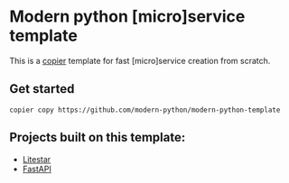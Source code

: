 Modern python [micro]service template
===
This is a [copier](https://github.com/copier-org/copier) template for fast [micro]service creation from scratch.

## Get started

```shell
copier copy https://github.com/modern-python/modern-python-template 
```

## Projects built on this template:

- [Litestar](https://github.com/modern-python/litestar-sqlalchemy-template)
- [FastAPI](https://github.com/modern-python/fastapi-sqlalchemy-template)
